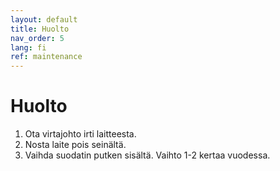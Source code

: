 ```yaml
---
layout: default
title: Huolto
nav_order: 5
lang: fi
ref: maintenance
---
```


# Huolto

1. Ota virtajohto irti laitteesta. 
2. Nosta laite pois seinältä.
3. Vaihda suodatin putken sisältä. Vaihto 1-2 kertaa vuodessa.
